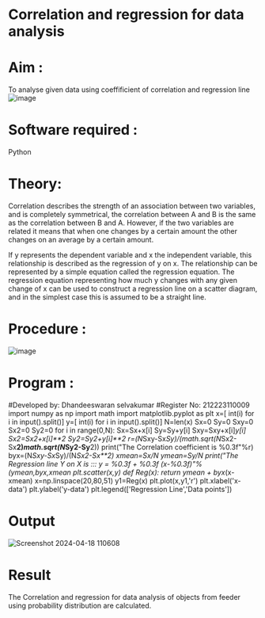 # Correlation and regression for data analysis
# Aim : 

To analyse given data using coeffificient of correlation and regression line
![image](https://user-images.githubusercontent.com/104613195/168224136-d6b64e64-7d3d-4775-9337-c8f96fe41f2d.png)


# Software required :  

Python

# Theory:

Correlation describes the strength of an association between two variables, and is completely symmetrical, the correlation between A and B is the same as the correlation between B and A. However, if the two variables are related it means that when one changes by a certain amount the other changes on an average by a certain amount.  

If y represents the dependent variable and x the independent variable, this relationship is described as the regression of y on x. The relationship can be represented by a simple equation called the regression equation. The regression equation representing how much y changes with any given change of x can be used to construct a regression line on a scatter diagram, and in the simplest case this is assumed to be a straight line.

# Procedure :

![image](https://user-images.githubusercontent.com/104613195/168225866-ac8f6610-bdc3-4ac2-a24e-2b24ba08e189.png)

# Program :
 #Developed by: Dhandeeswaran selvakumar
 #Register No: 212223110009
 import numpy as np
 import math
 import matplotlib.pyplot as plt
 x=[ int(i) for i in input().split()]
 y=[ int(i) for i in input().split()]
 N=len(x)
 Sx=0
 Sy=0
 Sxy=0
 Sx2=0
 Sy2=0
 for i in range(0,N):
 Sx=Sx+x[i]
 Sy=Sy+y[i]
 Sxy=Sxy+x[i]*y[i]
 Sx2=Sx2+x[i]**2
 Sy2=Sy2+y[i]**2
 r=(N*Sxy-Sx*Sy)/(math.sqrt(N*Sx2-Sx**2)*math.sqrt(N*Sy2-Sy**2))
 print("The Correlation coefficient is %0.3f"%r)
 byx=(N*Sxy-Sx*Sy)/(N*Sx2-Sx**2)
 xmean=Sx/N
 ymean=Sy/N
 print("The Regression line Y on X is ::: y = %0.3f + %0.3f (x-%0.3f)"%(ymean,byx,xmean
 plt.scatter(x,y)
 def Reg(x):
 return ymean + byx*(x-xmean)
 x=np.linspace(20,80,51)
 y1=Reg(x)
 plt.plot(x,y1,'r')
 plt.xlabel('x-data')
 plt.ylabel('y-data')
 plt.legend(['Regression Line','Data points'])

# Output 
![Screenshot 2024-04-18 110608](https://github.com/dhandeeswaran2005/Correlation_Regression/assets/147139188/71779b47-72f5-4d2f-a985-687fda9d3814)

# Result
The Correlation and regression for data analysis of objects from feeder using probability
distribution are calculated.


